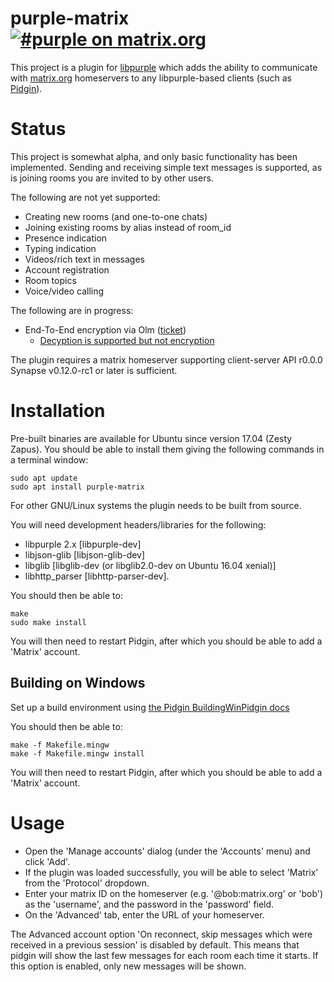 # purple-matrix [![#purple on matrix.org](https://img.shields.io/matrix/purple:matrix.org.svg?label=%23purple%3Amatrix.org&logo=matrix&server_fqdn=matrix.org)](https://matrix.to/#/#purple:matrix.org)

This project is a plugin for
[libpurple](https://developer.pidgin.im/wiki/WhatIsLibpurple) which adds the
ability to communicate with [matrix.org](http://matrix.org) homeservers to any
libpurple-based clients (such as [Pidgin](http://www.pidgin.im)).

# Status

This project is somewhat alpha, and only basic functionality has been
implemented. Sending and receiving simple text messages is supported, as is 
joining rooms you are invited to by other users.

The following are not yet supported:
 * Creating new rooms (and one-to-one chats)
 * Joining existing rooms by alias instead of room_id
 * Presence indication
 * Typing indication
 * Videos/rich text in messages
 * Account registration
 * Room topics
 * Voice/video calling
 
The following are in progress:
 * End-To-End encryption via Olm ([ticket](https://github.com/matrix-org/purple-matrix/issues/18))
   * [Decyption is supported but not encryption](https://github.com/matrix-org/purple-matrix/issues/18#issuecomment-410336278)

The plugin requires a matrix homeserver supporting client-server API r0.0.0 Synapse
v0.12.0-rc1 or later is sufficient.

# Installation

Pre-built binaries are available for Ubuntu since version 17.04 (Zesty Zapus).
You should be able to install them giving the following commands in a terminal
window:

```
sudo apt update
sudo apt install purple-matrix
```

For other GNU/Linux systems the plugin needs to be built
from source.

You will need development headers/libraries for the following:
* libpurple 2.x [libpurple-dev]
* libjson-glib  [libjson-glib-dev]
* libglib [libglib-dev (or libglib2.0-dev on Ubuntu 16.04 xenial)]
* libhttp_parser [libhttp-parser-dev].

You should then be able to:

```
make
sudo make install
```

You will then need to restart Pidgin, after which you should be able to add a
'Matrix' account.

## Building on Windows

Set up a build environment using
[the Pidgin BuildingWinPidgin docs](https://developer.pidgin.im/wiki/BuildingWinPidgin)

You should then be able to:
```
make -f Makefile.mingw
make -f Makefile.mingw install
```

You will then need to restart Pidgin, after which you should be able to add a
'Matrix' account.


# Usage

* Open the 'Manage accounts' dialog (under the 'Accounts' menu) and click 
  'Add'.
* If the plugin was loaded successfully, you will be able to select 'Matrix'
  from the 'Protocol' dropdown.
* Enter your matrix ID on the homeserver (e.g. '@bob:matrix.org' or 'bob') as
  the 'username', and the password in the 'password' field.
* On the 'Advanced' tab, enter the URL of your homeserver.


The Advanced account option 'On reconnect, skip messages which were received in
a previous session' is disabled by default. This means that pidgin will show
the last few messages for each room each time it starts.  If this option is
enabled, only new messages will be shown.

